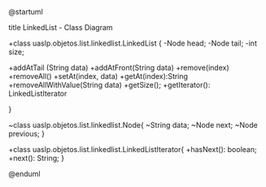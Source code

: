 @startuml

title LinkedList - Class Diagram


+class uaslp.objetos.list.linkedlist.LinkedList {
  -Node head;
  -Node tail;
  -int size;
 
  +addAtTail (String data)
  +addAtFront(String data)
  +remove(index)
  +removeAll()
  +setAt(index, data)
  +getAt(index):String
  +removeAllWithValue(String data)
  +getSize();
  +getIterator(): LinkedListIterator
 

}

~class uaslp.objetos.list.linkedlist.Node{
   ~String data;
   ~Node next;
   ~Node previous;
}

+class uaslp.objetos.list.linkedlist.LinkedListIterator{
   +hasNext(): boolean;
   +next(): String;
}


@enduml
